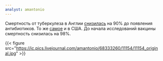 ```yaml
---
analyst: amantonio
---
```


Смертность от туберкулеза в Англии [снизилась](https://www.ncbi.nlm.nih.gov/pubmed/24103436) на 90% до появления антибиотиков. То же [самое](https://upload.wikimedia.org/wikipedia/commons/e/eb/Tuberculosis_in_the_USA_1861-2014.png) и в США. До начала исследований вакцины смертность снизилась на 98%.

{{< figure src="https://ic.pics.livejournal.com/amantonio/68333260/11154/11154_original.jpg" >}}
